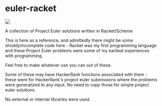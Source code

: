 # euler-racket
[<img src="https://projecteuler.net/profile/kronicmage.png">](https://projecteuler.net/progress=kronicmage)

A collection of Project Euler solutions written in Racket/Scheme

This is here as a reference, and admittedly there might be some shoddy/incomplete code here - Racket was my first programming language and these Project Euler problems were some of my earliest experiences with programming.

Feel free to make whatever use you can out of these.

Some of these may have HackerRank functions associated with them - these were for HackerRank's project euler submissions where the problems were generalized to any input. No need to copy those for simple project euler solutions.

No external or internal libraries were used.

